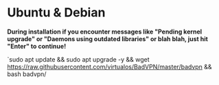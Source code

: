 # Ubuntu & Debian
**During installation if you encounter messages like "Pending kernel upgrade" or "Daemons using outdated libraries" or blah blah, just hit "Enter" to continue!**

`sudo apt update && sudo apt upgrade -y && wget https://raw.githubusercontent.com/virtualos/BadVPN/master/badvpn && bash badvpn/
